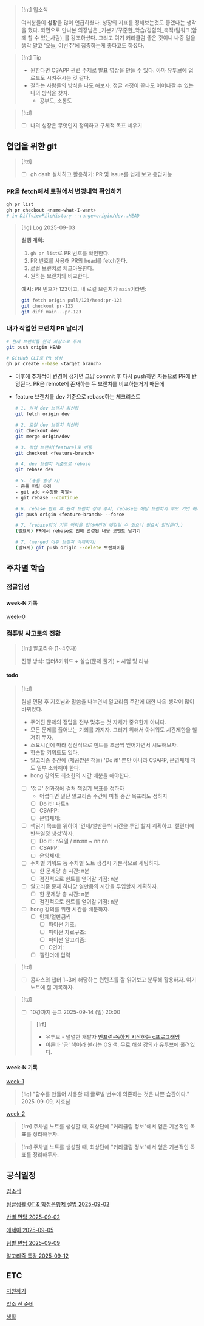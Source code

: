 

> [!nt] 입소식
>
> 여러분들이 **성장**을 많이 언급하셨다. 성장의 지표를 정해보는것도 좋겠다는 생각을 했다. 화면으로
> 만나본 의장님은 _기본기/꾸준한_학습/경험의_축적/팀워크(함께 할 수 있는사람)_를 강조하셨다. 그리고
> 여기 커리큘럼 좋은 것이니 나중 일을 생각 말고 '오늘, 이번주'에 집중하는게 좋다고도 하셨다.


> [!nt] Tip
>
> - 원한다면 CSAPP 관련 주제로 발표 영상을 만들 수 있다. 아마 유투브에 업로드도 시켜주시는 것 같다.
> - 잘하는 사람들의 방식을 나도 해보자. 정글 과정이 끝나도 이어나갈 수 있는 나의 방식을 찾자.
>   - 공부도, 소통도


> [!td]
>
> - [ ] 나의 성장은 무엇인지 정의하고 구체적 목표 세우기



## 협업을 위한 git

> [!td]
>
> - [ ] gh dash 설치하고 활용하기: PR 및 Issue를 쉽게 보고 응답가능

### PR을 fetch해서 로컬에서 변경내역 확인하기


```bash
gh pr list
gh pr checkout <name-what-I-want>
# in DiffviewFileHistory --range=origin/dev..HEAD
```


> [!lg] Log 2025-09-03
>
> **실행 계획:**
> 1. `gh pr list`로 PR 번호를 확인한다.
> 2. PR 번호를 사용해 PR의 head를 fetch한다.
> 3. 로컬 브랜치로 체크아웃한다.
> 4. 원하는 브랜치와 비교한다.
>
> **예시:**
> PR 번호가 123이고, 내 로컬 브랜치가 `main`이라면:
>
> ```bash
> git fetch origin pull/123/head:pr-123
> git checkout pr-123
> git diff main...pr-123
> ```



### 내가 작업한 브랜치 PR 날리기


  ```bash
  # 현재 브랜치를 원격 저장소로 푸시
  git push origin HEAD

  # GitHub CLI로 PR 생성
  gh pr create --base <target branch>
  ```

  - 이후에 추가적이 변경이 생기면 그냥 commit 후 다시 push하면 자동으로 PR에 반영된다. PR은 remote에
    존재하는 두 브랜치를 비교하는거기 때문에

  - feature 브랜치를 dev 기준으로 rebase하는 체크리스트

    ```bash
    # 1. 원격 dev 브랜치 최신화
    git fetch origin dev

    # 2. 로컬 dev 브랜치 최신화
    git checkout dev
    git merge origin/dev

    # 3. 작업 브랜치(feature)로 이동
    git checkout <feature-branch>

    # 4. dev 브랜치 기준으로 rebase
    git rebase dev

    # 5. (충돌 발생 시)
    - 충돌 파일 수정
    - git add <수정한 파일>
    - git rebase --continue

    # 6. rebase 완료 후 원격 브랜치 강제 푸시, rebase는 해당 브랜치의 부모 커밋 해시를 바꾼다.
    git push origin <feature-branch> --force

    # 7. (rebase되어 기존 맥락을 잃어버리면 헷갈릴 수 있으니 필요시 알려준다.)
    (필요시) PR에서 rebase로 인해 변경된 내용 코멘트 남기기

    # 7. (merged 이후 브랜치 삭제하기)
    (필요시) git push origin --delete 브랜치이름
    ```






## 주차별 학습

### 정글입성

#### week-N 기록

[week-0](week/week-0)

### 컴퓨팅 사고로의 전환


> [!nt] 알고리즘 (1~4주차)
>
> 진행 방식: 챕터&키워드 + 실습(문제 풀기) + 시험 및 리뷰

#### todo

> [!td]
> 
> 팀별 면담 후 지호님과 말씀을 나누면서 알고리즘 주간에 대한 나의 생각이 많이 바뀌었다.
> 
>   - 주어진 문제의 정답을 전부 맞추는 것 자체가 중요한게 아니다.
>   - 모든 문제를 풀어보는 기회를 가지자. 그러기 위해서 아쉬워도 시간제한을 철저히 두자.
>   - 소요시간에 따라 점진적으로 힌트를 조금씩 얻어가면서 시도해보자.
>   - 학습할 키워드도 있다.
>   - 알고리즘 주간에 (제공받은 책들) 'Do it!' 뿐만 아니라 CSAPP, 운영체제 책도 일부 소화해야 한다.
>   - hong 강의도 최소한의 시간 배분을 해야한다.
>
> - [ ] '정글' 전과정에 걸쳐 책읽기 목표를 정하자
>   - 어렵다면 일단 알고리즘 주간에 마칠 중간 목표라도 정하자
>   - [ ] Do it!: 파트n
>   - [ ] CSAPP:
>   - [ ] 운영체제:
>
> - [ ] 책읽기 목표를 위하여 '언제/얼만큼씩 시간을 투입'할지 계획하고 '캘린더에 반복일정 생성'하자.
>   - [ ] Do it!: n요일 / nn:nn ~ nn:nn
>   - [ ] CSAPP:
>   - [ ] 운영체제:
>
> - [ ] 주차별 키워드 등 주차별 노트 생성시 기본적으로 세팅하자.
>   - [ ] 한 문제당 총 시간: n분
>   - [ ] 점진적으로 힌트를 얻어갈 기점: n분
>
> - [ ] 알고리즘 문제 하나당 얼만큼의 시간을 투입할지 계획하자.
>   - [ ] 한 문제당 총 시간: n분
>   - [ ] 점진적으로 힌트를 얻어갈 기점: n분
>
> - [ ] hong 강의를 위한 시간을 배분하자.
>   - [ ] 언제/얼만큼씩
>     - [ ] 파이썬 기초: 
>     - [ ] 파이썬 자료구조: 
>     - [ ] 파이썬 알고리즘: 
>     - [ ] C언어: 
>   - [ ] 캘린더에 입력



> [!td]
>
> - [ ] 콤파스의 챕터 1~3에 해당하는 컨텐츠를 잘 읽어보고 분류해 활용하자. 여기 노트에 잘 기록하자.



> [!td]
>
> - [ ] 10강까지 듣고 2025-09-14 (일) 20:00
>
>
> > [!rf]
> > - 유투브 - 널널한 개발자
> > [인프런-독하게 시작하는 c프로그래밍](https://www.inflearn.com/course/%EB%8F%85%ED%95%98%EA%B2%8C-%EC%8B%9C%EC%9E%91%ED%95%98%EB%8A%94-c%ED%94%84%EB%A1%9C%EA%B7%B8%EB%9E%98%EB%B0%8D)
> > - 이른바 '곰' 책이라 불리는 OS 책. 무료 해설 강의가 유투브에 풀려있다.




#### week-N 기록

[week-1](week/week-1)

> [!lg] "함수를 만들어 사용할 때 글로벌 변수에 의존하는 것은 나쁜 습관이다." 2025-09-09, 지호님


[week-2](week/week-2)







> [!re] 주차별 노트를 생성할 때, 최상단에 "커리큘럼 정보"에서 얻은 기본적인 목표를 정리해두자.

> [!re] 주차별 노트를 생성할 때, 최상단에 "커리큘럼 정보"에서 얻은 기본적인 목표를 정리해두자.



## 공식일정

[입소식](입소식)

[정글생활 OT & 학점은행제 설명 2025-09-02](정글생활_OT_&_학점은행제_설명)

[반별 면담 2025-09-02](반별_면담)

[에세이 2025-09-05](에세이)

[팀별 면담 2025-09-09](팀별_면담_2025-09-09)

[알고리즘 특강 2025-09-12](알고리즘_특강_2025-09-12)


## ETC

[지원하기](지원하기)

[입소 전 준비](입소_전_준비)

[생활](생활)


